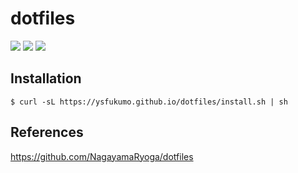 # dotfiles

![](https://github.com/ysfukumo/dotfiles/workflows/Ubuntu/badge.svg)
![](https://github.com/ysfukumo/dotfiles/workflows/macOS/badge.svg)
![](https://github.com/ysfukumo/dotfiles/workflows/Lint/badge.svg)

## Installation

```shell
$ curl -sL https://ysfukumo.github.io/dotfiles/install.sh | sh
```

## References
https://github.com/NagayamaRyoga/dotfiles

